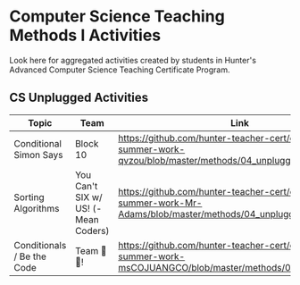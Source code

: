 # Computer Science Teaching Methods I Activities

Look here for aggregated activities created by students in Hunter's Advanced Computer Science Teaching Certificate Program.

## CS Unplugged Activities

| Topic | Team | Link |
| ---   | ---  | ---  |
| Conditional Simon Says | Block 10 | <https://github.com/hunter-teacher-cert/cohort-3-summer-work-qvzou/blob/master/methods/04_unplugged.md> |
| Sorting Algorithms | You Can't SIX w/ US! (-Mean Coders) | <https://github.com/hunter-teacher-cert/cohort-3-summer-work-Mr-Adams/blob/master/methods/04_unplugged.md> |
| Conditionals / Be the Code | Team 🐍🔧! | <https://github.com/hunter-teacher-cert/cohort-3-summer-work-msCOJUANGCO/blob/master/methods/04_unplugged.md> |
